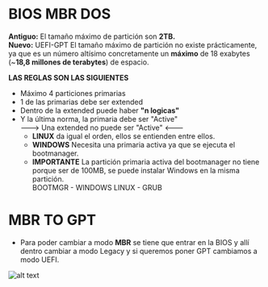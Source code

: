 # BIOS MBR DOS  

**Antiguo:** El tamaño máximo de partición son **2TB.**  
**Nuevo:** UEFI-GPT El tamaño máximo de partición no existe prácticamente, ya que es un número altísimo concretamente un **máximo** de 18 exabytes (~**18,8 millones de terabytes**) de espacio.  

**LAS REGLAS SON LAS SIGUIENTES**  
  
* Máximo 4 particiones primarias
* 1 de las primarias debe ser extended 
* Dentro de la extended puede haber **"n logicas"**
* Y la última norma, la primaria debe ser "Active"  
---> Una extended no puede ser "Active" <---  
  * **LINUX** da igual el orden, ellos se entienden entre ellos.
  * **WINDOWS** Necesita una primaria activa ya que se ejecuta el bootmanager.
  * **IMPORTANTE** La partición primaria activa del bootmanager no tiene porque ser de 100MB, se puede instalar Windows en la misma partición.  
  BOOTMGR - WINDOWS
  LINUX - GRUB
# **MBR TO GPT**
* Para poder cambiar a modo **MBR** se tiene que entrar en la BIOS y allí dentro cambiar a modo Legacy y si queremos poner GPT cambiamos a modo UEFI.  

![alt text](https://www.solvetic.com/uploads/monthly_05_2017/tutorials-9832-0-68952600-1495445584.png)
